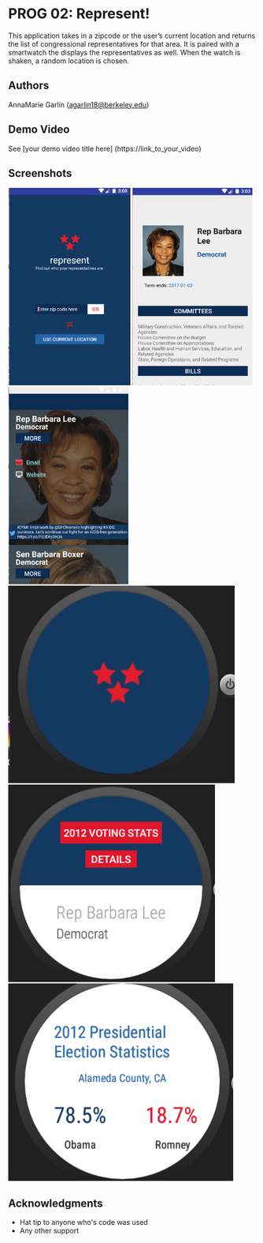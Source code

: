 # PROG 02: Represent!

This application takes in a zipcode or the user’s current location and returns the list of congressional representatives for that area.  It is paired with a smartwatch the displays the representatives as well.  When the watch is shaken, a random location is chosen.


## Authors

AnnaMarie Garlin ([agarlin18@berkeley.edu](mailto:agarlin18@berkeley.edu))

## Demo Video

See [your demo video title here] (https://link_to_your_video)

## Screenshots

<img src="screenshots/home_screen_phone.png" height="400" alt="Screenshot"/>
<img src="screenshots/rep_detail_view.png" height="400" alt="Screenshot"/>
<img src="screenshots/rep_main_view.png" height="400" alt="Screenshot"/>
<img src="screenshots/watch_home.png" height="400" alt="Screenshot"/>
<img src="screenshots/watch_rep_view.png" height="400" alt="Screenshot"/>
<img src="screenshots/watch_vote_view.png" height="400" alt="Screenshot"/>

## Acknowledgments

* Hat tip to anyone who's code was used
* Any other support
